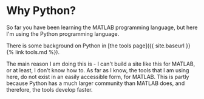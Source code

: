 # Why Python?

So far you have been learning the MATLAB programming language, but here I'm
using the Python programming language.

There is some background on Python in [the
tools page]({{ site.baseurl }}{% link tools.md %}).

The main reason I am doing this is - I can't build a site like this for
MATLAB, or at least, I don't know how to.  As far as I know, the tools that I
am using here, do not exist in an easily accessible form, for MATLAB.  This is
partly because Python has a much larger community than MATLAB does, and
therefore, the tools develop faster.
